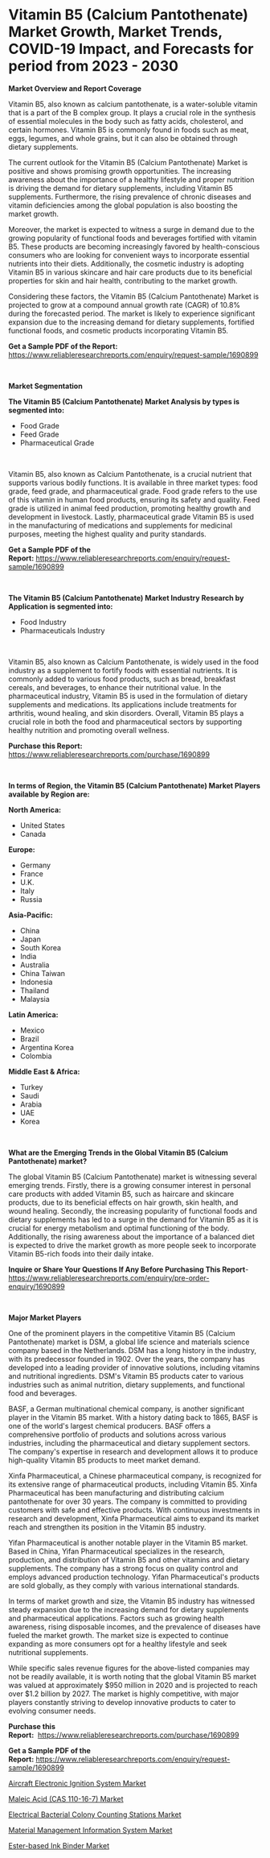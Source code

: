 <p><h1>Vitamin B5 (Calcium Pantothenate) Market Growth, Market Trends, COVID-19 Impact, and Forecasts for period from 2023 - 2030</h1></p><p><strong>Market Overview and Report Coverage</strong></p>
<p><p>Vitamin B5, also known as calcium pantothenate, is a water-soluble vitamin that is a part of the B complex group. It plays a crucial role in the synthesis of essential molecules in the body such as fatty acids, cholesterol, and certain hormones. Vitamin B5 is commonly found in foods such as meat, eggs, legumes, and whole grains, but it can also be obtained through dietary supplements.</p><p>The current outlook for the Vitamin B5 (Calcium Pantothenate) Market is positive and shows promising growth opportunities. The increasing awareness about the importance of a healthy lifestyle and proper nutrition is driving the demand for dietary supplements, including Vitamin B5 supplements. Furthermore, the rising prevalence of chronic diseases and vitamin deficiencies among the global population is also boosting the market growth.</p><p>Moreover, the market is expected to witness a surge in demand due to the growing popularity of functional foods and beverages fortified with vitamin B5. These products are becoming increasingly favored by health-conscious consumers who are looking for convenient ways to incorporate essential nutrients into their diets. Additionally, the cosmetic industry is adopting Vitamin B5 in various skincare and hair care products due to its beneficial properties for skin and hair health, contributing to the market growth.</p><p>Considering these factors, the Vitamin B5 (Calcium Pantothenate) Market is projected to grow at a compound annual growth rate (CAGR) of 10.8% during the forecasted period. The market is likely to experience significant expansion due to the increasing demand for dietary supplements, fortified functional foods, and cosmetic products incorporating Vitamin B5.</p></p>
<p><strong>Get a Sample PDF of the Report:</strong> <a href="https://www.reliableresearchreports.com/enquiry/request-sample/1690899">https://www.reliableresearchreports.com/enquiry/request-sample/1690899</a></p>
<p>&nbsp;</p>
<p><strong>Market Segmentation</strong></p>
<p><strong>The Vitamin B5 (Calcium Pantothenate) Market Analysis by types is segmented into:</strong></p>
<p><ul><li>Food Grade</li><li>Feed Grade</li><li>Pharmaceutical Grade</li></ul></p>
<p>&nbsp;</p>
<p><p>Vitamin B5, also known as Calcium Pantothenate, is a crucial nutrient that supports various bodily functions. It is available in three market types: food grade, feed grade, and pharmaceutical grade. Food grade refers to the use of this vitamin in human food products, ensuring its safety and quality. Feed grade is utilized in animal feed production, promoting healthy growth and development in livestock. Lastly, pharmaceutical grade Vitamin B5 is used in the manufacturing of medications and supplements for medicinal purposes, meeting the highest quality and purity standards.</p></p>
<p><strong>Get a Sample PDF of the Report:</strong>&nbsp;<a href="https://www.reliableresearchreports.com/enquiry/request-sample/1690899">https://www.reliableresearchreports.com/enquiry/request-sample/1690899</a></p>
<p>&nbsp;</p>
<p><strong>The Vitamin B5 (Calcium Pantothenate) Market Industry Research by Application is segmented into:</strong></p>
<p><ul><li>Food Industry</li><li>Pharmaceuticals Industry</li></ul></p>
<p>&nbsp;</p>
<p><p>Vitamin B5, also known as Calcium Pantothenate, is widely used in the food industry as a supplement to fortify foods with essential nutrients. It is commonly added to various food products, such as bread, breakfast cereals, and beverages, to enhance their nutritional value. In the pharmaceutical industry, Vitamin B5 is used in the formulation of dietary supplements and medications. Its applications include treatments for arthritis, wound healing, and skin disorders. Overall, Vitamin B5 plays a crucial role in both the food and pharmaceutical sectors by supporting healthy nutrition and promoting overall wellness.</p></p>
<p><strong>Purchase this Report:</strong>&nbsp; <a href="https://www.reliableresearchreports.com/purchase/1690899">https://www.reliableresearchreports.com/purchase/1690899</a></p>
<p>&nbsp;</p>
<p><strong>In terms of Region, the Vitamin B5 (Calcium Pantothenate) Market Players available by Region are:</strong></p>
<p>
    <p> <strong> North America: </strong>
        <ul>
            <li>United States</li>
            <li>Canada</li>
        </ul>
        </p> 
    <p> <strong> Europe: </strong>
        <ul>
            <li>Germany</li>
            <li>France</li>
            <li>U.K.</li>
            <li>Italy</li>
            <li>Russia</li>
        </ul>
        </p> 
    <p> <strong> Asia-Pacific: </strong>
        <ul>
            <li>China</li>
            <li>Japan</li>
            <li>South Korea</li>
            <li>India</li>
            <li>Australia</li>
            <li>China Taiwan</li>
            <li>Indonesia</li>
            <li>Thailand</li>
            <li>Malaysia</li>
        </ul>
        </p> 
    <p> <strong> Latin America: </strong>
        <ul>
            <li>Mexico</li>
            <li>Brazil</li>
            <li>Argentina Korea</li>
            <li>Colombia</li>
        </ul>
        </p> 
    <p> <strong> Middle East & Africa: </strong>
        <ul>
            <li>Turkey</li>
            <li>Saudi</li>
            <li>Arabia</li>
            <li>UAE</li>
            <li>Korea</li>
        </ul>
    </p>
    </p>
<p>&nbsp;</p>
<p><strong>What are the Emerging Trends in the Global Vitamin B5 (Calcium Pantothenate) market?</strong></p>
<p><p>The global Vitamin B5 (Calcium Pantothenate) market is witnessing several emerging trends. Firstly, there is a growing consumer interest in personal care products with added Vitamin B5, such as haircare and skincare products, due to its beneficial effects on hair growth, skin health, and wound healing. Secondly, the increasing popularity of functional foods and dietary supplements has led to a surge in the demand for Vitamin B5 as it is crucial for energy metabolism and optimal functioning of the body. Additionally, the rising awareness about the importance of a balanced diet is expected to drive the market growth as more people seek to incorporate Vitamin B5-rich foods into their daily intake.</p></p>
<p><strong>Inquire or Share Your Questions If Any Before Purchasing This Report</strong>- <a href="https://www.reliableresearchreports.com/enquiry/pre-order-enquiry/1690899">https://www.reliableresearchreports.com/enquiry/pre-order-enquiry/1690899</a></p>
<p>&nbsp;</p>
<p><strong>Major Market Players</strong></p>
<p><p>One of the prominent players in the competitive Vitamin B5 (Calcium Pantothenate) market is DSM, a global life science and materials science company based in the Netherlands. DSM has a long history in the industry, with its predecessor founded in 1902. Over the years, the company has developed into a leading provider of innovative solutions, including vitamins and nutritional ingredients. DSM's Vitamin B5 products cater to various industries such as animal nutrition, dietary supplements, and functional food and beverages. </p><p>BASF, a German multinational chemical company, is another significant player in the Vitamin B5 market. With a history dating back to 1865, BASF is one of the world's largest chemical producers. BASF offers a comprehensive portfolio of products and solutions across various industries, including the pharmaceutical and dietary supplement sectors. The company's expertise in research and development allows it to produce high-quality Vitamin B5 products to meet market demand.</p><p>Xinfa Pharmaceutical, a Chinese pharmaceutical company, is recognized for its extensive range of pharmaceutical products, including Vitamin B5. Xinfa Pharmaceutical has been manufacturing and distributing calcium pantothenate for over 30 years. The company is committed to providing customers with safe and effective products. With continuous investments in research and development, Xinfa Pharmaceutical aims to expand its market reach and strengthen its position in the Vitamin B5 industry.</p><p>Yifan Pharmaceutical is another notable player in the Vitamin B5 market. Based in China, Yifan Pharmaceutical specializes in the research, production, and distribution of Vitamin B5 and other vitamins and dietary supplements. The company has a strong focus on quality control and employs advanced production technology. Yifan Pharmaceutical's products are sold globally, as they comply with various international standards.</p><p>In terms of market growth and size, the Vitamin B5 industry has witnessed steady expansion due to the increasing demand for dietary supplements and pharmaceutical applications. Factors such as growing health awareness, rising disposable incomes, and the prevalence of diseases have fueled the market growth. The market size is expected to continue expanding as more consumers opt for a healthy lifestyle and seek nutritional supplements.</p><p>While specific sales revenue figures for the above-listed companies may not be readily available, it is worth noting that the global Vitamin B5 market was valued at approximately $950 million in 2020 and is projected to reach over $1.2 billion by 2027. The market is highly competitive, with major players constantly striving to develop innovative products to cater to evolving consumer needs.</p></p>
<p><strong>Purchase this Report:</strong>&nbsp;&nbsp;<a href="https://www.reliableresearchreports.com/purchase/1690899">https://www.reliableresearchreports.com/purchase/1690899</a></p>
<p></p>
<p><strong>Get a Sample PDF of the Report:</strong>&nbsp;<a href="https://www.reliableresearchreports.com/enquiry/request-sample/1690899">https://www.reliableresearchreports.com/enquiry/request-sample/1690899</a></p>
<p><p><a href="https://www.linkedin.com/pulse/aircraft-electronic-ignition-system-market-research-yfaqf/">Aircraft Electronic Ignition System Market</a></p><p><a href="https://github.com/virtuosemr/Market-Research-Report-List-1/blob/main/maleic-acid-cas-110-16-7-market.md">Maleic Acid (CAS 110-16-7) Market</a></p><p><a href="https://medium.com/@chiragreportprime2/analyzing-electrical-bacterial-colony-counting-stations-market-global-industry-perspective-and-6c3ece934a07">Electrical Bacterial Colony Counting Stations Market</a></p><p><a href="https://www.linkedin.com/pulse/material-management-information-system-market-insights-players-sbcle/">Material Management Information System Market</a></p><p><a href="https://github.com/sheetalreportprime/Market-Research-Report-List-1/blob/main/ester-based-ink-binder-market.md">Ester-based Ink Binder Market</a></p></p>